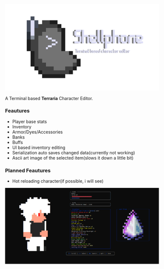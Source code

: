 ![Shellphone](./images/banner.png)

A Terminal based **Terraria** Character Editor.

### Feautures
- Player base stats
- Inventory
- Armor/Dyes/Accessories
- Banks
- Buffs
- UI based inventory editing
- Serialization auto saves changed data(currently not working)
- Ascii art image of the selected item(slows it down a little bit)

### Planned Feautures
- Hot reloading character(if possible, i will see)

![Screenshot](./images/image.png)
